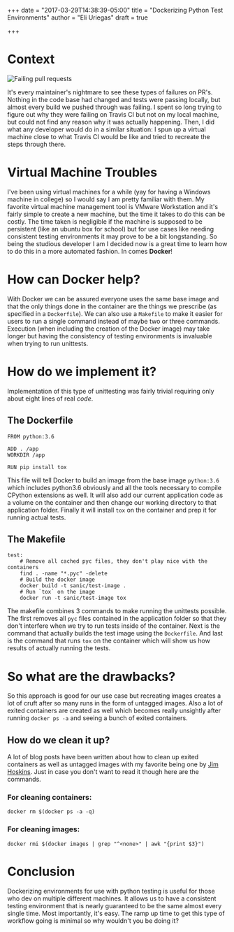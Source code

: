 +++
date = "2017-03-29T14:38:39-05:00"
title = "Dockerizing Python Test Environments"
author = "Eli Uriegas"
draft = true

+++

# Context

![Failing pull requests](/img/failing_pull_requests.png)

It's every maintainer's nightmare to see these types of failures on PR's.
Nothing in the code base had changed and tests were passing locally, but almost
every build we pushed through was failing. I spent so long trying to figure
out why they were failing on Travis CI but not on my local machine, but could not
find any reason why it was actually happening. Then, I did what any developer would
do in a similar situation: I spun up a virtual machine close to what Travis CI
would be like and tried to recreate the steps through there.

# Virtual Machine Troubles

I've been using virtual machines for a while (yay for having a Windows machine in
college) so I would say I am pretty familiar with them. My favorite virtual machine
management tool is VMware Workstation and it's fairly simple to create a new machine, but
the time it takes to do this can be costly. The time taken is negligible if the machine
is supposed to be persistent (like an ubuntu box for school) but for use cases like needing
consistent testing environments it may prove to be a bit longstanding. So being
the studious developer I am I decided now is a great time to learn how to do this in a
more automated fashion. In comes **Docker**!

# How can Docker help?

With Docker we can be assured everyone uses the same base image and that the only
things done in the container are the things we prescribe (as specified in a `Dockerfile`).
We can also use a `Makefile` to make it easier for users to run a single command instead
of maybe two or three commands. Execution (when including the creation of the Docker image)
may take longer but having the consistency of testing environments is invaluable when
trying to run unittests.

# How do we implement it?

Implementation of this type of unittesting was fairly trivial requiring only about eight
lines of real *code*.

## The Dockerfile
```
FROM python:3.6

ADD . /app
WORKDIR /app

RUN pip install tox
```

This file will tell Docker to build an image from the base image `python:3.6` which includes
python3.6 obviously and all the tools necessary to compile CPython extensions as well. It will
also add our current application code as a volume on the container and then change our working
directory to that application folder. Finally it will install `tox` on the container and prep
it for running actual tests.

## The Makefile
```make
test:
    # Remove all cached pyc files, they don't play nice with the containers
    find . -name "*.pyc" -delete
    # Build the docker image
    docker build -t sanic/test-image .
    # Run `tox` on the image
    docker run -t sanic/test-image tox
```

The makefile combines 3 commands to make running the unittests possible. The first removes
all `pyc` files contained in the application folder so that they don't interfere when we try
to run tests inside of the container. Next is the command that actually builds the test
image using the `Dockerfile`. And last is the command that runs `tox` on the container
which will show us how results of actually running the tests.

# So what are the drawbacks?
So this approach is good for our use case but recreating images creates a lot of cruft
after so many runs in the form of untagged images. Also a lot of exited containers are
created as well which becomes really unsightly after running `docker ps -a` and
seeing a bunch of exited containers.

## How do we clean it up?
A lot of blog posts have been written about how to clean up exited containers as well as
untagged images with my favorite being one by
[Jim Hoskins](http://jimhoskins.com/2013/07/27/remove-untagged-docker-images.html). Just in
case you don't want to read it though here are the commands.

### For cleaning containers:
```shell
docker rm $(docker ps -a -q)
```

### For cleaning images:
```shell
docker rmi $(docker images | grep "^<none>" | awk "{print $3}")
```

# Conclusion
Dockerizing environments for use with python testing is useful for those who dev on multiple different
machines. It allows us to have a consistent testing environment that is nearly guaranteed to be the
same almost every single time. Most importantly, it's easy. The ramp up time to get this type of
workflow going is minimal so why wouldn't you be doing it?
